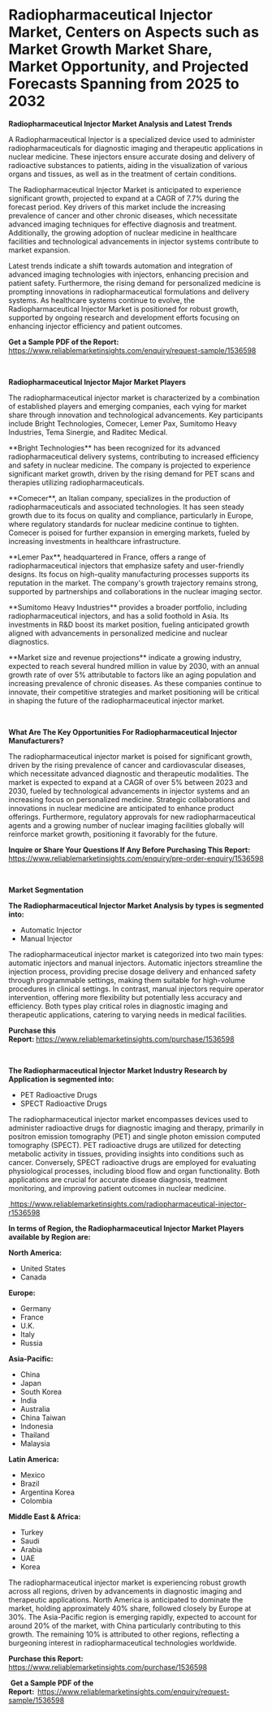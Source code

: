 <p><h1>Radiopharmaceutical Injector Market, Centers on Aspects such as Market Growth Market Share, Market Opportunity, and Projected Forecasts Spanning from 2025 to 2032</h1></p><p><strong>Radiopharmaceutical Injector Market Analysis and Latest Trends</strong></p>
<p><p>A Radiopharmaceutical Injector is a specialized device used to administer radiopharmaceuticals for diagnostic imaging and therapeutic applications in nuclear medicine. These injectors ensure accurate dosing and delivery of radioactive substances to patients, aiding in the visualization of various organs and tissues, as well as in the treatment of certain conditions.</p><p>The Radiopharmaceutical Injector Market is anticipated to experience significant growth, projected to expand at a CAGR of 7.7% during the forecast period. Key drivers of this market include the increasing prevalence of cancer and other chronic diseases, which necessitate advanced imaging techniques for effective diagnosis and treatment. Additionally, the growing adoption of nuclear medicine in healthcare facilities and technological advancements in injector systems contribute to market expansion.</p><p>Latest trends indicate a shift towards automation and integration of advanced imaging technologies with injectors, enhancing precision and patient safety. Furthermore, the rising demand for personalized medicine is prompting innovations in radiopharmaceutical formulations and delivery systems. As healthcare systems continue to evolve, the Radiopharmaceutical Injector Market is positioned for robust growth, supported by ongoing research and development efforts focusing on enhancing injector efficiency and patient outcomes.</p></p>
<p><strong>Get a Sample PDF of the Report:&nbsp;</strong> <a href="https://www.reliablemarketinsights.com/enquiry/request-sample/1536598?utm_campaign=3293&utm_medium=2&utm_source=Github&utm_content=ia&utm_term=14042025&utm_id=radiopharmaceutical-injector">https://www.reliablemarketinsights.com/enquiry/request-sample/1536598</a></p>
<p>&nbsp;</p>
<p><strong>Radiopharmaceutical Injector Major Market Players</strong></p>
<p><p>The radiopharmaceutical injector market is characterized by a combination of established players and emerging companies, each vying for market share through innovation and technological advancements. Key participants include Bright Technologies, Comecer, Lemer Pax, Sumitomo Heavy Industries, Tema Sinergie, and Raditec Medical.</p><p>**Bright Technologies** has been recognized for its advanced radiopharmaceutical delivery systems, contributing to increased efficiency and safety in nuclear medicine. The company is projected to experience significant market growth, driven by the rising demand for PET scans and therapies utilizing radiopharmaceuticals.</p><p>**Comecer**, an Italian company, specializes in the production of radiopharmaceuticals and associated technologies. It has seen steady growth due to its focus on quality and compliance, particularly in Europe, where regulatory standards for nuclear medicine continue to tighten. Comecer is poised for further expansion in emerging markets, fueled by increasing investments in healthcare infrastructure.</p><p>**Lemer Pax**, headquartered in France, offers a range of radiopharmaceutical injectors that emphasize safety and user-friendly designs. Its focus on high-quality manufacturing processes supports its reputation in the market. The company's growth trajectory remains strong, supported by partnerships and collaborations in the nuclear imaging sector.</p><p>**Sumitomo Heavy Industries** provides a broader portfolio, including radiopharmaceutical injectors, and has a solid foothold in Asia. Its investments in R&D boost its market position, fueling anticipated growth aligned with advancements in personalized medicine and nuclear diagnostics.</p><p>**Market size and revenue projections** indicate a growing industry, expected to reach several hundred million in value by 2030, with an annual growth rate of over 5% attributable to factors like an aging population and increasing prevalence of chronic diseases. As these companies continue to innovate, their competitive strategies and market positioning will be critical in shaping the future of the radiopharmaceutical injector market.</p></p>
<p>&nbsp;</p>
<p><strong>What Are The Key Opportunities For Radiopharmaceutical Injector Manufacturers?</strong></p>
<p><p>The radiopharmaceutical injector market is poised for significant growth, driven by the rising prevalence of cancer and cardiovascular diseases, which necessitate advanced diagnostic and therapeutic modalities. The market is expected to expand at a CAGR of over 5% between 2023 and 2030, fueled by technological advancements in injector systems and an increasing focus on personalized medicine. Strategic collaborations and innovations in nuclear medicine are anticipated to enhance product offerings. Furthermore, regulatory approvals for new radiopharmaceutical agents and a growing number of nuclear imaging facilities globally will reinforce market growth, positioning it favorably for the future.</p></p>
<p><strong>Inquire or Share Your Questions If Any Before Purchasing This Report:</strong> <a href="https://www.reliablemarketinsights.com/enquiry/pre-order-enquiry/1536598?utm_campaign=3293&utm_medium=2&utm_source=Github&utm_content=ia&utm_term=14042025&utm_id=radiopharmaceutical-injector">https://www.reliablemarketinsights.com/enquiry/pre-order-enquiry/1536598</a></p>
<p>&nbsp;</p>
<p><strong>Market Segmentation</strong></p>
<p><strong>The Radiopharmaceutical Injector Market Analysis by types is segmented into:</strong></p>
<p><ul><li>Automatic Injector</li><li>Manual Injector</li></ul></p>
<p><p>The radiopharmaceutical injector market is categorized into two main types: automatic injectors and manual injectors. Automatic injectors streamline the injection process, providing precise dosage delivery and enhanced safety through programmable settings, making them suitable for high-volume procedures in clinical settings. In contrast, manual injectors require operator intervention, offering more flexibility but potentially less accuracy and efficiency. Both types play critical roles in diagnostic imaging and therapeutic applications, catering to varying needs in medical facilities.</p></p>
<p><strong>Purchase this Report:&nbsp;</strong><a href="https://www.reliablemarketinsights.com/purchase/1536598?utm_campaign=3293&utm_medium=2&utm_source=Github&utm_content=ia&utm_term=14042025&utm_id=radiopharmaceutical-injector">https://www.reliablemarketinsights.com/purchase/1536598</a></p>
<p>&nbsp;</p>
<p><strong>The Radiopharmaceutical Injector Market Industry Research by Application is segmented into:</strong></p>
<p><ul><li>PET Radioactive Drugs</li><li>SPECT Radioactive Drugs</li></ul></p>
<p><p>The radiopharmaceutical injector market encompasses devices used to administer radioactive drugs for diagnostic imaging and therapy, primarily in positron emission tomography (PET) and single photon emission computed tomography (SPECT). PET radioactive drugs are utilized for detecting metabolic activity in tissues, providing insights into conditions such as cancer. Conversely, SPECT radioactive drugs are employed for evaluating physiological processes, including blood flow and organ functionality. Both applications are crucial for accurate disease diagnosis, treatment monitoring, and improving patient outcomes in nuclear medicine.</p></p>
<p><a href="https://www.reliablemarketinsights.com/radiopharmaceutical-injector-r1536598?utm_campaign=3293&utm_medium=2&utm_source=Github&utm_content=ia&utm_term=14042025&utm_id=radiopharmaceutical-injector">&nbsp;https://www.reliablemarketinsights.com/radiopharmaceutical-injector-r1536598</a></p>
<p><strong>In terms of Region, the Radiopharmaceutical Injector Market Players available by Region are:</strong></p>
<p>
    <p> <strong> North America: </strong>
        <ul>
            <li>United States</li>
            <li>Canada</li>
        </ul>
        </p> 
    <p> <strong> Europe: </strong>
        <ul>
            <li>Germany</li>
            <li>France</li>
            <li>U.K.</li>
            <li>Italy</li>
            <li>Russia</li>
        </ul>
        </p> 
    <p> <strong> Asia-Pacific: </strong>
        <ul>
            <li>China</li>
            <li>Japan</li>
            <li>South Korea</li>
            <li>India</li>
            <li>Australia</li>
            <li>China Taiwan</li>
            <li>Indonesia</li>
            <li>Thailand</li>
            <li>Malaysia</li>
        </ul>
        </p> 
    <p> <strong> Latin America: </strong>
        <ul>
            <li>Mexico</li>
            <li>Brazil</li>
            <li>Argentina Korea</li>
            <li>Colombia</li>
        </ul>
        </p> 
    <p> <strong> Middle East & Africa: </strong>
        <ul>
            <li>Turkey</li>
            <li>Saudi</li>
            <li>Arabia</li>
            <li>UAE</li>
            <li>Korea</li>
        </ul>
    </p>
    </p>
<p><p>The radiopharmaceutical injector market is experiencing robust growth across all regions, driven by advancements in diagnostic imaging and therapeutic applications. North America is anticipated to dominate the market, holding approximately 40% share, followed closely by Europe at 30%. The Asia-Pacific region is emerging rapidly, expected to account for around 20% of the market, with China particularly contributing to this growth. The remaining 10% is attributed to other regions, reflecting a burgeoning interest in radiopharmaceutical technologies worldwide.</p></p>
<p><strong>Purchase this Report: </strong><a href="https://www.reliablemarketinsights.com/purchase/1536598?utm_campaign=3293&utm_medium=2&utm_source=Github&utm_content=ia&utm_term=14042025&utm_id=radiopharmaceutical-injector">https://www.reliablemarketinsights.com/purchase/1536598</a></p>
<p>&nbsp;<strong>Get a Sample PDF of the Report:&nbsp;&nbsp;</strong><a href="https://www.reliablemarketinsights.com/enquiry/request-sample/1536598?utm_campaign=3293&utm_medium=2&utm_source=Github&utm_content=ia&utm_term=14042025&utm_id=radiopharmaceutical-injector">https://www.reliablemarketinsights.com/enquiry/request-sample/1536598</a></p>
<p><strong></strong></p>
<p><p></p><p></p><p></p></p>